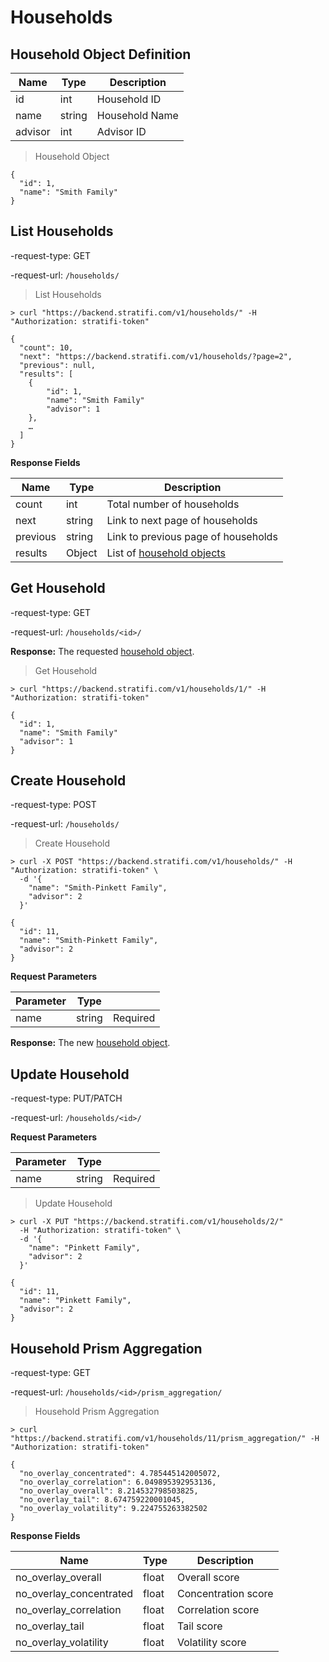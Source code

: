 # Households

## Household Object Definition

| Name    | Type   | Description    |
| ------- | ------ | -------------- |
| id      | int    | Household ID   |
| name    | string | Household Name |
| advisor | int    | Advisor ID     |

> Household Object

```shell
{
  "id": 1,
  "name": "Smith Family"
}

```

## List Households

-request-type: GET

-request-url: `/households/`

> List Households

```shell
> curl "https://backend.stratifi.com/v1/households/" -H "Authorization: stratifi-token"

{
  "count": 10,
  "next": "https://backend.stratifi.com/v1/households/?page=2",
  "previous": null,
  "results": [
    {
        "id": 1,
        "name": "Smith Family"
        "advisor": 1
    },
    …
  ]
}
```

**Response Fields**

| Name     | Type   | Description                                               |
| -------- | ------ | --------------------------------------------------------- |
| count    | int    | Total number of households                                |
| next     | string | Link to next page of households                           |
| previous | string | Link to previous page of households                       |
| results  | Object | List of [household objects](#household-object-definition) |

## Get Household

-request-type: GET

-request-url: `/households/<id>/`

**Response:** The requested [household object](#household-object-definition).

> Get Household

```shell
> curl "https://backend.stratifi.com/v1/households/1/" -H "Authorization: stratifi-token"

{
  "id": 1,
  "name": "Smith Family"
  "advisor": 1
}
```

## Create Household

-request-type: POST

-request-url: `/households/`

> Create Household

```shell
> curl -X POST "https://backend.stratifi.com/v1/households/" -H "Authorization: stratifi-token" \
  -d '{
    "name": "Smith-Pinkett Family",
    "advisor": 2
  }'

{
  "id": 11,
  "name": "Smith-Pinkett Family",
  "advisor": 2
}
```

**Request Parameters**

| Parameter | Type   |          |
| --------- | ------ | -------- |
| name      | string | Required |

**Response:** The new [household object](#household-object-definition).

## Update Household

-request-type: PUT/PATCH

-request-url: `/households/<id>/`

**Request Parameters**

| Parameter | Type   |          |
| --------- | ------ | -------- |
| name      | string | Required |

> Update Household

```shell
> curl -X PUT "https://backend.stratifi.com/v1/households/2/"
  -H "Authorization: stratifi-token" \
  -d '{
    "name": "Pinkett Family",
    "advisor": 2
  }'

{
  "id": 11,
  "name": "Pinkett Family",
  "advisor": 2
}
```

## Household Prism Aggregation

-request-type: GET

-request-url: `/households/<id>/prism_aggregation/`

> Household Prism Aggregation

```shell
> curl "https://backend.stratifi.com/v1/households/11/prism_aggregation/" -H "Authorization: stratifi-token"

{
  "no_overlay_concentrated": 4.785445142005072,
  "no_overlay_correlation": 6.049895392953136,
  "no_overlay_overall": 8.214532798503825,
  "no_overlay_tail": 8.674759220001045,
  "no_overlay_volatility": 9.224755263382502
}
```

**Response Fields**

| Name                    | Type  | Description         |
| ----------------------- | ----- | ------------------- |
| no_overlay_overall      | float | Overall score       |
| no_overlay_concentrated | float | Concentration score |
| no_overlay_correlation  | float | Correlation score   |
| no_overlay_tail         | float | Tail score          |
| no_overlay_volatility   | float | Volatility score    |
